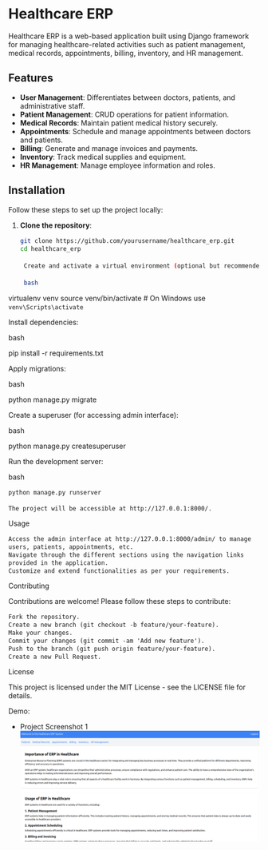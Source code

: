 # Healthcare ERP

Healthcare ERP is a web-based application built using Django framework for managing healthcare-related activities such as patient management, medical records, appointments, billing, inventory, and HR management.

## Features

- **User Management**: Differentiates between doctors, patients, and administrative staff.
- **Patient Management**: CRUD operations for patient information.
- **Medical Records**: Maintain patient medical history securely.
- **Appointments**: Schedule and manage appointments between doctors and patients.
- **Billing**: Generate and manage invoices and payments.
- **Inventory**: Track medical supplies and equipment.
- **HR Management**: Manage employee information and roles.

## Installation

Follow these steps to set up the project locally:

1. **Clone the repository**:

   ```bash
   git clone https://github.com/yourusername/healthcare_erp.git
   cd healthcare_erp

    Create and activate a virtual environment (optional but recommended):

    bash
   ```

virtualenv venv
source venv/bin/activate # On Windows use `venv\Scripts\activate`

Install dependencies:

bash

pip install -r requirements.txt

Apply migrations:

bash

python manage.py migrate

Create a superuser (for accessing admin interface):

bash

python manage.py createsuperuser

Run the development server:

bash

    python manage.py runserver

    The project will be accessible at http://127.0.0.1:8000/.

Usage

    Access the admin interface at http://127.0.0.1:8000/admin/ to manage users, patients, appointments, etc.
    Navigate through the different sections using the navigation links provided in the application.
    Customize and extend functionalities as per your requirements.

Contributing

Contributions are welcome! Please follow these steps to contribute:

    Fork the repository.
    Create a new branch (git checkout -b feature/your-feature).
    Make your changes.
    Commit your changes (git commit -am 'Add new feature').
    Push to the branch (git push origin feature/your-feature).
    Create a new Pull Request.

License

This project is licensed under the MIT License - see the LICENSE file for details.

Demo:

<ul>
  <li>Project Screenshot 1
    <img src="static/images/Screenshot.png" alt="Project Screenshot 1"><br><br>
  </li>
  
</ul>
